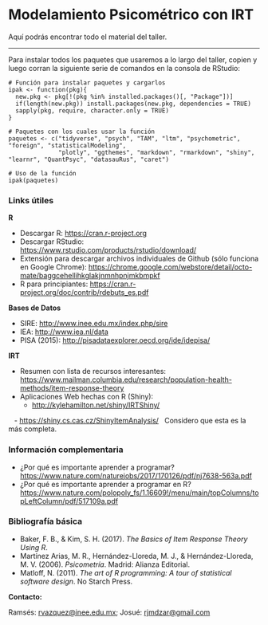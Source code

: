 # Modelamiento Psicométrico con IRT

Aquí podrás encontrar todo el material del taller.
***

Para instalar todos los paquetes que usaremos a lo largo del taller, copien y luego corran la siguiente serie de comandos en la consola de RStudio:

```
# Función para instalar paquetes y cargarlos
ipak <- function(pkg){
  new.pkg <- pkg[!(pkg %in% installed.packages()[, "Package"])]
  if(length(new.pkg)) install.packages(new.pkg, dependencies = TRUE)
  sapply(pkg, require, character.only = TRUE)
}

# Paquetes con los cuales usar la función
paquetes <- c("tidyverse", "psych", "TAM", "ltm", "psychometric", "foreign", "statisticalModeling", 
              "plotly", "ggthemes", "markdown", "rmarkdown", "shiny", "learnr", "QuantPsyc", "datasauRus", "caret")

# Uso de la función
ipak(paquetes)
```



### Links útiles

**R**
* Descargar R: https://cran.r-project.org
* Descargar RStudio: https://www.rstudio.com/products/rstudio/download/
* Extensión para descargar archivos individuales de Github (sólo funciona en Google Chrome):
https://chrome.google.com/webstore/detail/octo-mate/baggcehellihkglakjnmnhpnjmkbmpkf
* R para principiantes: https://cran.r-project.org/doc/contrib/rdebuts_es.pdf

**Bases de Datos**
* SIRE: http://www.inee.edu.mx/index.php/sire
* IEA: http://www.iea.nl/data
* PISA (2015): http://pisadataexplorer.oecd.org/ide/idepisa/

**IRT**
* Resumen con lista de recursos interesantes: https://www.mailman.columbia.edu/research/population-health-methods/item-response-theory
* Aplicaciones Web hechas con R (Shiny):
    - http://kylehamilton.net/shiny/IRTShiny/
    
    - https://shiny.cs.cas.cz/ShinyItemAnalysis/   Considero que esta es la más completa.


### Información complementaria
* ¿Por qué es importante aprender a programar? https://www.nature.com/naturejobs/2017/170126/pdf/nj7638-563a.pdf
* ¿Por qué es importante aprender a programar en R? 
https://www.nature.com/polopoly_fs/1.16609!/menu/main/topColumns/topLeftColumn/pdf/517109a.pdf

### Bibliografía básica

- Baker, F. B., & Kim, S. H. (2017). *The Basics of Item Response Theory Using R*.
- Martínez Arias, M. R., Hernández-Lloreda, M. J., & Hernández-Lloreda, M. V. (2006). *Psicometría*. Madrid: Alianza Editorial.
- Matloff, N. (2011). *The art of R programming: A tour of statistical software design*. No Starch Press.

**Contacto:**

Ramsés: rvazquez@inee.edu.mx; Josué: rjmdzar@gmail.com
